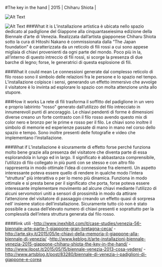 #The key in the hand | 2015 | Chiharu Shiota |

![Alt Text](http://www.keblog.it/wp-content/uploads/2015/05/arte-installazioni-biennale-venezia-2015-giappone-chiharu-shiota-the-key-in-the-hand-10.jpg)

![Alt Text](http://www.keblog.it/wp-content/uploads/2015/05/arte-installazioni-biennale-venezia-2015-giappone-chiharu-shiota-the-key-in-the-hand-03.jpg)
###What it is
L’installazione artistica è ubicata nello spazio dedicato al padiglione del Giappone alla cinquantaseiesima  edizione della Biennale d’arte di Venezia. Realizzata dall’artista giapponese Chiharu Shiota sotto la cura di Hitoshi Nakano è commissionata dalla “The Japan foundation” è caratterizzata da un reticolo di fili rossi a cui sono appese migliaia di chiavi provenienti da ogni parte del mondo. Poco più in la, all’interno di questo intreccio di fili rossi, si scorge la presenza di due barche di legno; forse, le generatrici di questa esplosione di fili.

###What it could mean
Le connessioni generate dal complesso reticolo di filo rosso sono il simbolo delle relazioni fra le persone e lo spazio nel tempo. L’installazione colpisce i sensi, generando un effetto immersivo che avvolge il visitatore è lo invinta ad esplorare lo spazio con molta attenzione unita allo stupore.

###How it works
La rete di fili trasforma il soffitto del padiglione in un vero e proprio labirinto “rosso” generato dall’utilizzo del filo intrecciato in innumerevoli punti di ancoraggio. 
Le chiavi pendenti di forme è dimensioni diverse creano un forte contrasto con il filo rosso avendo questo mix di color nero e bronzo per le prime e rosso per il filo. Le chiavi sono inoltre il simbolo di memorie ed esperienze passate di mano in mano nel corso dello spazio e tempo. Sono inoltre presenti delle fotografie e video che implementano l’installazione.

###What if
L’installazione è sicuramente di effetto forse perché funziona molto bene grazie alla presenza del visitatore che diventa parte di essa esplorandola in lungo ed in largo. Il significato è abbastanza comprensibile, l’utilizzo di filo collegato in più punti con se stesso e con altro filo rappresenta in modo ottimale l’idea di connessione fra elementi. Un aspetto interessante poteva essere quello di rendere in qualche modo l’intera “struttura” più interattiva o per lo meno più dinamica. Funziona in modo ottimale e si presta bene per il significato che porta, forse poteva essere interessante  implementare movimento ad alcune chiavi mediante l’utilizzo di alcuni servomotori uniti a sensori di prossimità in modo da attirare l’attenzione del visitatore di passaggio creando un effetto quasi di sorpresa nell’ insieme statico dell’installazione. Sicuramente tutto ciò non è stato possibile a causa dell’elevato numero di chiavi presenti e soprattutto per la complessità dell’intera struttura generata dal filo rosso.

####link utili
-http://www.inexhibit.com/it/case-studies/venezia-56-biennale-arte-parte-1-giappone-gran-bretagna-ceca/
-http://arte.sky.it/2015/05/le-chiavi-della-memoria-il-giappone-alla-biennale-di-venezia/
-http://www.keblog.it/arte-installazioni-biennale-venezia-2015-giappone-chiharu-shiota-the-key-in-the-hand/
-http://www.ilpost.it/2015/05/15/biennale-venezia-2013-cosa-vedere/
-http://www.artsblog.it/post/83280/biennale-di-venezia-i-padiglioni-di-giappone-e-corea
